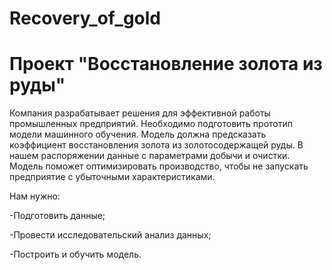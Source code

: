 # Recovery_of_gold

# Проект "Восстановление золота из руды"

Компания разрабатывает решения для эффективной работы промышленных предприятий. Необходимо подготовить прототип модели машинного обучения. 
Модель должна предсказать коэффициент восстановления золота из золотосодержащей руды. В нашем распоряжении данные с параметрами добычи и очистки.
Модель поможет оптимизировать производство, чтобы не запускать предприятие с убыточными характеристиками.
<p>Нам нужно:
<p>-Подготовить данные;
<p>-Провести исследовательский анализ данных;
<p>-Построить и обучить модель.

